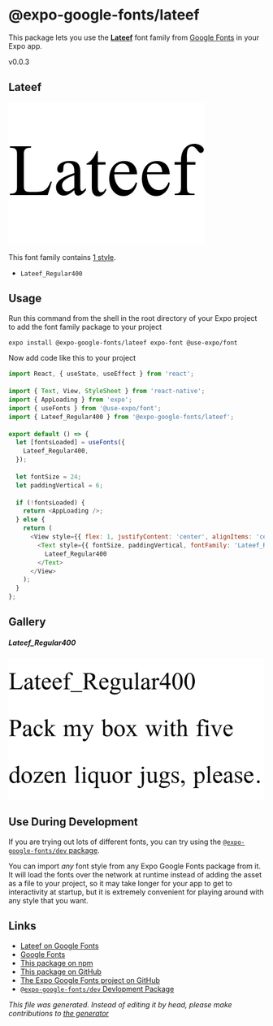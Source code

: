 # @expo-google-fonts/lateef

This package lets you use the [**Lateef**](https://fonts.google.com/specimen/Lateef) font family from [Google Fonts](https://fonts.google.com/) in your Expo app.

v0.0.3

## Lateef

![Lateef](./font-family.png)

This font family contains [1 style](#gallery).

- `Lateef_Regular400`

## Usage

Run this command from the shell in the root directory of your Expo project to add the font family package to your project
```sh
expo install @expo-google-fonts/lateef expo-font @use-expo/font
```

Now add code like this to your project
```js
import React, { useState, useEffect } from 'react';

import { Text, View, StyleSheet } from 'react-native';
import { AppLoading } from 'expo';
import { useFonts } from '@use-expo/font';
import { Lateef_Regular400 } from '@expo-google-fonts/lateef';

export default () => {
  let [fontsLoaded] = useFonts({
    Lateef_Regular400,
  });

  let fontSize = 24;
  let paddingVertical = 6;

  if (!fontsLoaded) {
    return <AppLoading />;
  } else {
    return (
      <View style={{ flex: 1, justifyContent: 'center', alignItems: 'center' }}>
        <Text style={{ fontSize, paddingVertical, fontFamily: 'Lateef_Regular400' }}>
          Lateef_Regular400
        </Text>
      </View>
    );
  }
};

```

## Gallery

##### Lateef_Regular400
![Lateef_Regular400](./db6ed59fb822daefac366cd24ad8a0d2b7d9bf35e1ea45490ab50b3f50b0de88.ttf.png)


## Use During Development

If you are trying out lots of different fonts, you can try using the [`@expo-google-fonts/dev` package](https://github.com/expo/google-fonts/tree/master/font-packages/dev#readme).

You can import *any* font style from any Expo Google Fonts package from it. It will load the fonts
over the network at runtime instead of adding the asset as a file to your project, so it may take longer
for your app to get to interactivity at startup, but it is extremely convenient
for playing around with any style that you want.

## Links

- [Lateef on Google Fonts](https://fonts.google.com/specimen/Lateef)
- [Google Fonts](https://fonts.google.com/)
- [This package on npm](https://www.npmjs.com/package/@expo-google-fonts/lateef)
- [This package on GitHub](https://github.com/expo/google-fonts/tree/master/font-packages/lateef)
- [The Expo Google Fonts project on GitHub](https://github.com/expo/google-fonts)
- [`@expo-google-fonts/dev` Devlopment Package](https://github.com/expo/google-fonts/tree/master/font-packages/dev)


*This file was generated. Instead of editing it by head, please make contributions to [the generator](https://github.com/expo/google-fonts/tree/master/packages/generator)*
